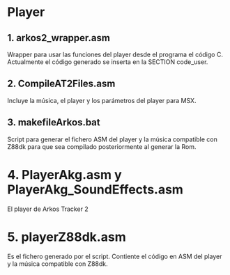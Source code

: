 # Player

## 1. arkos2_wrapper.asm

Wrapper para usar las funciones del player desde el programa el código C. Actualmente el código generado se inserta en la SECTION code_user.

## 2. CompileAT2Files.asm

Incluye la música, el player y los parámetros del player para MSX.

## 3. makefileArkos.bat

Script para generar el fichero ASM del player y la música compatible con Z88dk para que sea compilado posteriormente al generar la Rom.

# 4. PlayerAkg.asm y PlayerAkg_SoundEffects.asm

El player de Arkos Tracker 2

# 5. playerZ88dk.asm

Es el fichero generado por el script. Contiente el código en ASM del player y la música compatible con Z88dk.
